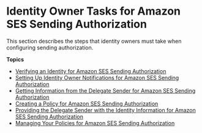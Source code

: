 # Identity Owner Tasks for Amazon SES Sending Authorization<a name="sending-authorization-identity-owner-tasks"></a>

This section describes the steps that identity owners must take when configuring sending authorization\.

**Topics**
+ [Verifying an Identity for Amazon SES Sending Authorization](sending-authorization-identity-owner-tasks-verification.md)
+ [Setting Up Identity Owner Notifications for Amazon SES Sending Authorization](sending-authorization-identity-owner-tasks-notifications.md)
+ [Getting Information from the Delegate Sender for Amazon SES Sending Authorization](sending-authorization-identity-owner-tasks-information.md)
+ [Creating a Policy for Amazon SES Sending Authorization](sending-authorization-identity-owner-tasks-policy.md)
+ [Providing the Delegate Sender with the Identity Information for Amazon SES Sending Authorization](sending-authorization-identity-owner-tasks-identity.md)
+ [Managing Your Policies for Amazon SES Sending Authorization](sending-authorization-identity-owner-tasks-management.md)
